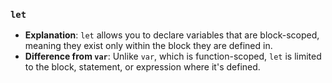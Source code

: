 ### **`let`**

- **Explanation**: `let` allows you to declare variables that are block-scoped, meaning they exist only within the block they are defined in.
- **Difference from `var`**: Unlike `var`, which is function-scoped, `let` is limited to the block, statement, or expression where it's defined.